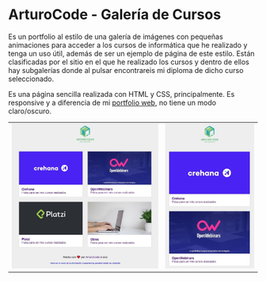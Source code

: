 # ArturoCode - Galería de Cursos

Es un portfolio al estilo de una galería de imágenes con pequeñas animaciones para acceder a los cursos de informática que he realizado y tenga un uso útil, además de ser un ejemplo de página de este estilo. Están clasificadas por el sitio en el que he realizado los cursos y dentro de ellos hay subgalerías donde al pulsar encontrareis mi diploma de dicho curso seleccionado.

Es una página sencilla realizada con HTML y CSS, principalmente. Es responsive y a diferencia de mi <a href="https://arturocode.github.io/">portfolio web</a>, no tiene un modo claro/oscuro.

<table>
    <tr>
        <td><img src="images/cursos_pc.jpg" /></td>
        <td><img src="images/cursos_movil.jpg" /></td>
    </tr>
</table>
